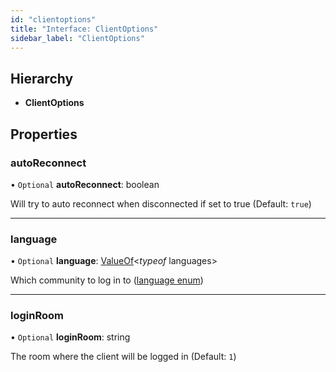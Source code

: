 ```yaml
---
id: "clientoptions"
title: "Interface: ClientOptions"
sidebar_label: "ClientOptions"
---
```


## Hierarchy

* **ClientOptions**

## Properties

### autoReconnect

• `Optional` **autoReconnect**: boolean

Will try to auto reconnect when disconnected if set to true (Default: `true`)

___

### language

• `Optional` **language**: [ValueOf](../globals.md#valueof)<*typeof* languages\>

Which community to log in to ([language enum](/docs/api/globals#languages))

___

### loginRoom

• `Optional` **loginRoom**: string

The room where the client will be logged in (Default: `1`)
